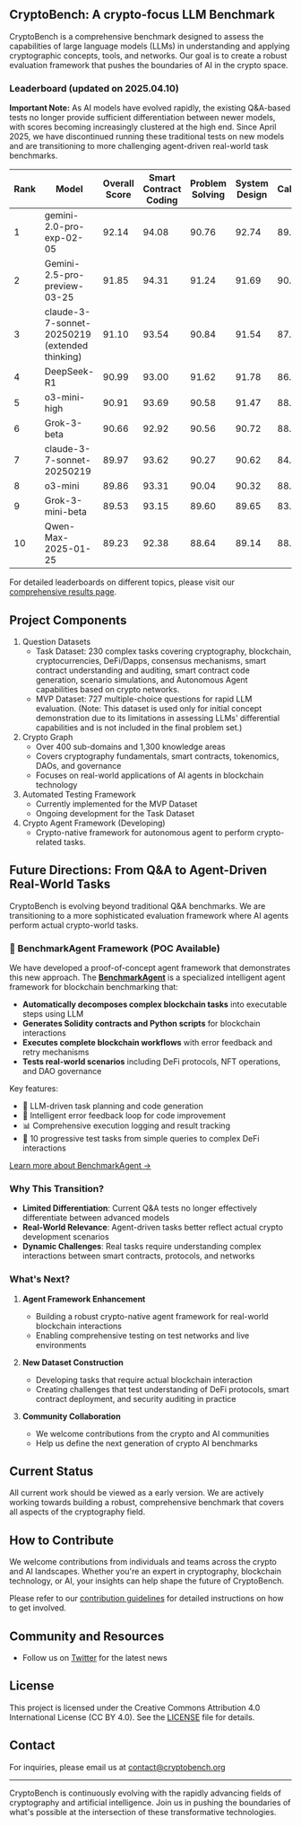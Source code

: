 ## CryptoBench: A crypto-focus LLM Benchmark

CryptoBench is a comprehensive benchmark designed to assess the capabilities of large language models (LLMs) in understanding and applying cryptographic concepts, tools, and networks. Our goal is to create a robust evaluation framework that pushes the boundaries of AI in the crypto space.

### Leaderboard (updated on 2025.04.10)

**Important Note:** As AI models have evolved rapidly, the existing Q&A-based tests no longer provide sufficient differentiation between newer models, with scores becoming increasingly clustered at the high end. Since April 2025, we have discontinued running these traditional tests on new models and are transitioning to more challenging agent-driven real-world task benchmarks.

| Rank | Model                          | Overall Score | Smart Contract Coding | Problem Solving | System Design | Calculation | Smart Contract Auditing | Knowledge |
| ---- | ------------------------------ | ------------- | --------------------- | --------------- | ------------- | ----------- | ----------------------- | --------- |
| 1    | gemini-2.0-pro-exp-02-05       | 92.14         | 94.08                 | 90.76           | 92.74         | 89.69       | 92.19                   | 92.88     |
| 2    | Gemini-2.5-pro-preview-03-25   | 91.85         | 94.31                 | 91.24           | 91.69         | 90.50       | 92.02                   | 92.38     |
| 3    | claude-3-7-sonnet-20250219 (extended thinking) | 91.10 | 93.54         | 90.84           | 91.54         | 87.69       | 91.74                   | 90.47     |
| 4    | DeepSeek-R1                    | 90.99         | 93.00                 | 91.62           | 91.78         | 86.44       | 89.83                   | 91.17     |
| 5    | o3-mini-high                   | 90.91         | 93.69                 | 90.58           | 91.47         | 88.88       | 91.45                   | 89.58     |
| 6    | Grok-3-beta                    | 90.66         | 92.92                 | 90.56           | 90.72         | 88.06       | 91.02                   | 90.58     |
| 7    | claude-3-7-sonnet-20250219     | 89.97         | 93.62                 | 90.27           | 90.62         | 84.44       | 90.64                   | 88.78     |
| 8    | o3-mini                        | 89.86         | 93.31                 | 90.04           | 90.32         | 88.56       | 89.57                   | 88.47     |
| 9    | Grok-3-mini-beta               | 89.53         | 93.15                 | 89.60           | 89.65         | 83.56       | 90.07                   | 89.90     |
| 10   | Qwen-Max-2025-01-25            | 89.23         | 92.38                 | 88.64           | 89.14         | 88.88       | 90.79                   | 87.53     |

For detailed leaderboards on different topics, please visit our [comprehensive results page](https://github.com/xxcg322/CryptoBench/blob/main/Leaderboards.md).

## Project Components

1. Question Datasets
   - Task Dataset: 230 complex tasks covering cryptography, blockchain, cryptocurrencies, DeFi/Dapps, consensus mechanisms, smart contract understanding and auditing, smart contract code generation, scenario simulations, and Autonomous Agent capabilities based on crypto networks.
   - MVP Dataset: 727 multiple-choice questions for rapid LLM evaluation. (Note: This dataset is used only for initial concept demonstration due to its limitations in assessing LLMs' differential capabilities and is not included in the final problem set.)
2. Crypto Graph
   - Over 400 sub-domains and 1,300 knowledge areas
   - Covers cryptography fundamentals, smart contracts, tokenomics, DAOs, and governance
   - Focuses on real-world applications of AI agents in blockchain technology
3. Automated Testing Framework
   - Currently implemented for the MVP Dataset
   - Ongoing development for the Task Dataset
4. Crypto Agent Framework (Developing)
   - Crypto-native framework for autonomous agent to perform crypto-related tasks.


## Future Directions: From Q&A to Agent-Driven Real-World Tasks

CryptoBench is evolving beyond traditional Q&A benchmarks. We are transitioning to a more sophisticated evaluation framework where AI agents perform actual crypto-world tasks. 

### 🚀 BenchmarkAgent Framework (POC Available)

We have developed a proof-of-concept agent framework that demonstrates this new approach. The **[BenchmarkAgent](./benchagent/)** is a specialized intelligent agent framework for blockchain benchmarking that:

- **Automatically decomposes complex blockchain tasks** into executable steps using LLM
- **Generates Solidity contracts and Python scripts** for blockchain interactions
- **Executes complete blockchain workflows** with error feedback and retry mechanisms
- **Tests real-world scenarios** including DeFi protocols, NFT operations, and DAO governance


Key features:
- 🤖 LLM-driven task planning and code generation
- 🔄 Intelligent error feedback loop for code improvement
- 📊 Comprehensive execution logging and result tracking
- 🧪 10 progressive test tasks from simple queries to complex DeFi interactions

[Learn more about BenchmarkAgent →](./benchagent/README.md)

### Why This Transition?

- **Limited Differentiation**: Current Q&A tests no longer effectively differentiate between advanced models
- **Real-World Relevance**: Agent-driven tasks better reflect actual crypto development scenarios
- **Dynamic Challenges**: Real tasks require understanding complex interactions between smart contracts, protocols, and networks

### What's Next?

1. **Agent Framework Enhancement**
   - Building a robust crypto-native agent framework for real-world blockchain interactions
   - Enabling comprehensive testing on test networks and live environments

2. **New Dataset Construction**
   - Developing tasks that require actual blockchain interaction
   - Creating challenges that test understanding of DeFi protocols, smart contract deployment, and security auditing in practice

3. **Community Collaboration**
   - We welcome contributions from the crypto and AI communities
   - Help us define the next generation of crypto AI benchmarks



## Current Status

All current work should be viewed as a early version. We are actively working towards building a robust, comprehensive benchmark that covers all aspects of the cryptography field.

## How to Contribute

We welcome contributions from individuals and teams across the crypto and AI landscapes. Whether you're an expert in cryptography, blockchain technology, or AI, your insights can help shape the future of CryptoBench.

Please refer to our [contribution guidelines](https://cryptobench.org/contribute) for detailed instructions on how to get involved.

## Community and Resources

- Follow us on [Twitter](https://twitter.com/cryptobench) for the latest news

## License

This project is licensed under the Creative Commons Attribution 4.0 International License (CC BY 4.0). See the [LICENSE](LICENSE) file for details.

## Contact

For inquiries, please email us at [contact@cryptobench.org](mailto:contact@cryptobench.org)

------

CryptoBench is continuously evolving with the rapidly advancing fields of cryptography and artificial intelligence. Join us in pushing the boundaries of what's possible at the intersection of these transformative technologies.
